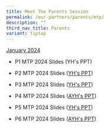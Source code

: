 ```yaml
---
title: Meet The Parents Session
permalink: /our-partners/parents/mtp/
description: ""
third_nav_title: Parents
variant: tiptap
---
```

<p><u>January 2024</u></p><ul data-tight="true" class="tight"><li><p>P1 MTP 2024 Slides (YH's PPT)</p></li><li><p>P2 MTP 2024 Slides (<a href="/files/P2_MTP_2024_YH_Slides__For_School_Website_.pdf" rel="noopener noreferrer nofollow" target="_blank">YH's PPT</a>)</p></li><li><p>P3 MTP 2024 Slides (<a href="/files/p32.pdf" rel="noopener noreferrer nofollow" target="_blank">YH's PPT</a>)</p></li><li><p>P4 MTP 2024 Slides (<a href="/files/P4_MTP_2024_AYH_Slides__for_School_Website_.pdf" rel="noopener noreferrer nofollow" target="_blank">AYH's PPT</a>)</p></li><li><p>P5 MTP 2024 Slides (<a href="/files/P5_MTP_2024_YH_Slides__for_School_Website_.pdf" rel="noopener noreferrer nofollow" target="_blank">YH's PPT</a>)</p></li><li><p>P6 MTP 2024 Slides (<a href="/files/P6_MTP_2024_AYH_Slides__for_School_Website_.pdf" rel="noopener noreferrer nofollow" target="_blank">AYH's PPT</a>)</p></li></ul><p></p>